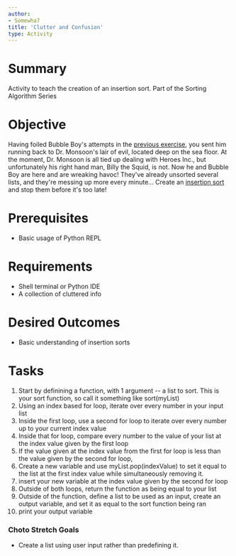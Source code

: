 ```yaml
---
author:
- Somewha7
title: 'Clutter and Confusion'
type: Activity
---
```


Summary
=======

Activity to teach the creation of an insertion sort. Part of the Sorting Algorithm Series

Objective
=========

Having foiled Bubble Boy's attempts in the [previous exercise](https://github.com/junior-devleague/data-dissaray), you sent him running back to Dr. Monsoon's lair of evil, located deep on the sea floor. At the moment, Dr. Monsoon is all tied up dealing with Heroes Inc., but unfortunately his right hand man, Billy the Squid, is not. Now he and Bubble Boy are here and are wreaking havoc! They've already unsorted several lists, and they're messing up more every minute... Create an [insertion sort](https://en.wikipedia.org/wiki/Insertion_sort) and stop them before it's too late!

Prerequisites
=============

-   Basic usage of Python REPL


Requirements
============

-   Shell terminal or Python IDE
-   A collection of cluttered info

Desired Outcomes
================

-   Basic understanding of insertion sorts

Tasks
=====

1.   Start by definining a function, with 1 argument -- a list to sort. This is your sort function, so call it something like sort(myList)
2.   Using an index based for loop, iterate over every number in your input list
3.   Inside the first loop, use a second for loop to iterate over every number up to your current index value
4.   Inside that for loop, compare every number to the value of your list at the index value given by the first loop
5.   If the value given at the index value from the first for loop is less than the value given by the second for loop,
6.   Create a new variable and use myList.pop(indexValue) to set it equal to the list at the first index value while simultaneously removing it.
7.   insert your new variable at the index value given by the second for loop
8.   Outside of both loops, return the function as being equal to your list
9.   Outside of the function, define a list to be used as an input, create an output variable, and set it as equal to the sort function being ran
10.   print your output variable

### Choto Stretch Goals
-   Create a list using user input rather than predefining it.
